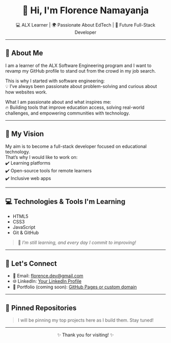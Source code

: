 <h1 align="center">👋 Hi, I'm Florence Namayanja</h1>

<p align="center">
  💻 ALX Learner | 🌍 Passionate About EdTech | 🌱 Future Full-Stack Developer
</p>

---

## 🚀 About Me

I am a learner of the ALX Software Engineering program and I want to revamp my GitHub profile to stand out from the crowd in my job search.

This is why I started with software engineering:  
💡 I’ve always been passionate about problem-solving and curious about how websites work.

What I am passionate about and what inspires me:  
🔥 Building tools that improve education access, solving real-world challenges, and empowering communities with technology.

---

## 🎯 My Vision

My aim is to become a full-stack developer focused on educational technology.  
That’s why I would like to work on:  
✔️ Learning platforms  
✔️ Open-source tools for remote learners  
✔️ Inclusive web apps

---

## 💻 Technologies & Tools I'm Learning

- HTML5
- CSS3
- JavaScript
- Git & GitHub

> 🚧 *I’m still learning, and every day I commit to improving!*

---

## 📌 Let's Connect

- 💬 Email: florence.dev@gmail.com  
- 🌐 LinkedIn: [Your LinkedIn Profile](#)  
- 📝 Portfolio (coming soon): [GitHub Pages or custom domain](#)

---

## 📌 Pinned Repositories

> I will be pinning my top projects here as I build them. Stay tuned!

---

<p align="center">✨ Thank you for visiting! ✨</p>
